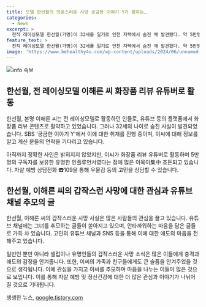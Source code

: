 ```yaml
---
title: 모델 한선월의 의문스러운 사망 궁금한 이야기 Y가 밝히는…
categories:
  - News
excerpt: >
  전직 레이싱모델 한선월(가명)이 32세를 일기로 인천 자택에서 숨진 채 발견됐다. 약 5만명의 유튜브 구독자를 보유한 인플루언서로 활동하던 이해른 씨의 갑작스러운 사망으로 누리꾼들은 안타까움을 표하고 있다. SBS 궁금한 이야기 Y도 해당 사실을 확인 중이며, 사망 원인에 대한 추가적인 정보를 기다리는 중이라고 밝혔다. ※자살 예방 상담전화 ☎109에서 24시간 전문가 상담 가능.
feature_text: >
  전직 레이싱모델 한선월(가명)이 32세를 일기로 인천 자택에서 숨진 채 발견됐다. 약 5만명의 유튜브 구독자를 보유한 인플루언서로 활동하던 이해른 씨의 갑작스러운 사망으로 누리꾼들은 안타까움을 표하고 있다. SBS 궁금한 이야기 Y도 해당 사실을 확인 중이며, 사망 원인에 대한 추가적인 정보를 기다리는 중이라고 밝혔다. ※자살 예방 상담전화 ☎109에서 24시간 전문가 상담 가능.
image: 'https://www.behealthy4u.com/wp-content/uploads/2024/06/unnamed-file.png'
---
```


<p><img src="https://www.behealthy4u.com/wp-content/uploads/2024/06/unnamed-file.png" alt="info 속보" /></p>

<h2 data-ke-size="size26">한선월, 전 레이싱모델 이해른 씨 화장품 리뷰 유튜버로 활동</h2>

<p data-ke-size="size16">한선월, 본명 이해른 씨는 전 레이싱모델로 활동하던 인물로, 유튜브 등의 플랫폼에서 화장품 리뷰 콘텐츠로 활약하고 있었습니다. 그러나 32세의 나이로 숨진 사실이 발견되었습니다. SBS '궁금한 이야기 Y'에서 이에 대한 취재를 진행 중이며, 이씨에 대해 정보를 알고 계신 분들의 연락을 기다리고 있습니다.
</p>

<p data-ke-size="size16">아직까지 정확한 사인은 밝혀지지 않았지만, 이씨가 화장품 리뷰 유튜버로 활동하며 5만명의 구독자를 보유한 유명한 인플루언서였다는 점에 많은 이목이集中 조돈되고 있습니다. 자살 예방 상담전화 ☎109을 통해 우울감 등의 고민을 상담할 수 있습니다.</p>

<h2 data-ke-size="size26">한선월, 이해른 씨의 갑작스런 사망에 대한 관심과 유튜브 채널 추모의 글</h2>

<p data-ke-size="size16">한선월, 이해른 씨의 갑작스러운 사망 사실은 많은 사람들의 관심을 끌고 있습니다. 유튜브 채널에는 그녀를 추모하는 글들이 쏟아지고 있으며, 안타까워하는 마음을 담은 글들로 가득 차 있습니다. 고인의 유튜브 채널과 SNS 등을 통해 이에 대한 애도의 마음을 전해주고 있습니다.</p>

<p data-ke-size="size16">일반인 뿐만 아니라 셀럽이나 유명인들의 갑작스러운 사망 소식은 많은 이들에게 충격과 애도의 감정을 안겨줍니다. 또한, 이씨의 가족과 친구들에게도 큰 슬픔을 안겨주었을 것으로 생각됩니다. 이에 관심을 가지고 이씨를 추모하며 마음을 나누는 이들이 많은 것으로 보입니다. 이를 통해 자살 예방 및 정신건강에 대한 더 많은 관심과 이야기가 나뉘어질 것으로 기대됩니다.</p>
생생한 뉴스, <a href="https://qoogle.tistory.com" rel="dofollow">qoogle.tistory.com</a>


